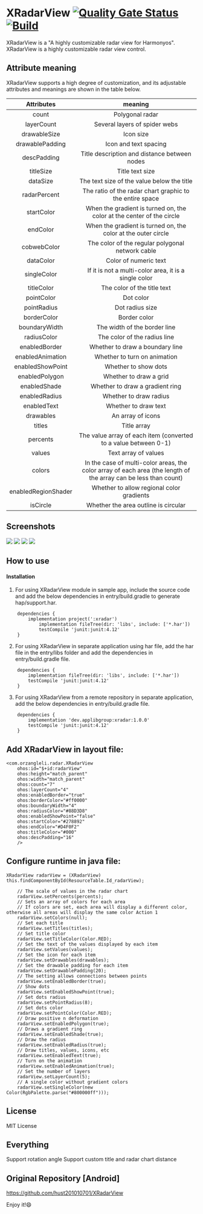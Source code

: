 # XRadarView [![Quality Gate Status](https://sonarcloud.io/api/project_badges/measure?project=applibgroup_XRadarView&metric=alert_status)](https://sonarcloud.io/dashboard?id=applibgroup_XRadarView) [![Build](https://github.com/applibgroup/XRadarView/actions/workflows/main.yml/badge.svg)](https://github.com/applibgroup/XRadarView/actions/workflows/main.yml)
XRadarView is a "A highly customizable radar view for Harmonyos". XRadarView is a highly customizable radar view control. 

## Attribute meaning
XRadarView supports a high degree of customization, and its adjustable attributes and meanings are shown in the table below.

|Attributes  | meaning |
|:-------------:|:-------------:|
|count|Polygonal radar|
|layerCount|Several layers of spider webs|
|drawableSize|Icon size|
|drawablePadding|Icon and text spacing|
|descPadding|Title description and distance between nodes|
|titleSize|Title text size|
|dataSize|The text size of the value below the title|
|radarPercent|The ratio of the radar chart graphic to the entire space|
|startColor|When the gradient is turned on, the color at the center of the circle|
|endColor|When the gradient is turned on, the color at the outer circle|
|cobwebColor|The color of the regular polygonal network cable|
|dataColor|Color of numeric text|
|singleColor|If it is not a multi-color area, it is a single color|
|titleColor|The color of the title text|
|pointColor|Dot color|
|pointRadius|Dot radius size|
|borderColor|Border color|
|boundaryWidth|The width of the border line|
|radiusColor|The color of the radius line|
|enabledBorder|Whether to draw a boundary line|
|enabledAnimation|Whether to turn on animation|
|enabledShowPoint|Whether to show dots|
|enabledPolygon|Whether to draw a grid|
|enabledShade|Whether to draw a gradient ring|
|enabledRadius|Whether to draw radius|
|enabledText|Whether to draw text|
|drawables|An array of icons|
|titles|Title array|
|percents|The value array of each item (converted to a value between 0-1)|
|values|Text array of values|
|colors|In the case of multi-color areas, the color array of each area (the length of the array can be less than count)|
|enabledRegionShader|Whether to allow regional color gradients|
|isCircle|Whether the area outline is circular|

## Screenshots
![](https://github.com/applibgroup/XRadarView/blob/master/screenshot/Screenshot%20(1).png)
![](https://github.com/applibgroup/XRadarView/blob/master/screenshot/Screenshot%20(2).png)
![](https://github.com/applibgroup/XRadarView/blob/master/screenshot/Screenshot%20(3).png)
![](https://github.com/applibgroup/XRadarView/blob/master/screenshot/Screenshot%20(4).png)

## How to use

#### Installation
1. For using XRadarView module in sample app, include the source code and add the below dependencies in entry/build.gradle to generate hap/support.har.
```
	dependencies {
		implementation project(':xradar')
        	implementation fileTree(dir: 'libs', include: ['*.har'])
        	testCompile 'junit:junit:4.12'
	}
```
2. For using XRadarView in separate application using har file, add the har file in the entry/libs folder and add the dependencies in entry/build.gradle file.
```
	dependencies {
		implementation fileTree(dir: 'libs', include: ['*.har'])
		testCompile 'junit:junit:4.12'
	}

```
3. For using XRadarView from a remote repository in separate application, add the below dependencies in entry/build.gradle file.
```
	dependencies {
		implementation 'dev.applibgroup:xradar:1.0.0'
		testCompile 'junit:junit:4.12'
	}
```

## Add XRadarView in layout file: 

    <com.orzangleli.radar.XRadarView
        ohos:id="$+id:radarView"
        ohos:height="match_parent"
        ohos:width="match_parent"
        ohos:count="7"
        ohos:layerCount="4"
        ohos:enabledBorder="true"
        ohos:borderColor="#ff0000"
        ohos:boundaryWidth="4"
        ohos:radiusColor="#88D3D8"
        ohos:enabledShowPoint="false"
        ohos:startColor="#278892"
        ohos:endColor="#D4F0F2"
        ohos:titleColor="#000"
        ohos:descPadding="16"
        />
        
## Configure runtime in java file:

    XRadarView radarView = (XRadarView) this.findComponentById(ResourceTable.Id_radarView);
    
        // The scale of values in the radar chart
        radarView.setPercents(percents);
        // Sets an array of colors for each area
        // If colors are set, each area will display a different color, otherwise all areas will display the same color Action 1
        radarView.setColors(null);
        // Set each title
        radarView.setTitles(titles);
        // Set title color
        radarView.setTitleColor(Color.RED);
        // Set the text of the values displayed by each item
        radarView.setValues(values);
        // Set the icon for each item
        radarView.setDrawables(drawables);
        // Set the drawable padding for each item
        radarView.setDrawablePadding(20);
        // The setting allows connections between points
        radarView.setEnabledBorder(true);
        // Show dots
        radarView.setEnabledShowPoint(true);
        // Set dots radius
        radarView.setPointRadius(8);
        // Set dots color
        radarView.setPointColor(Color.RED);
        // Draw positive n deformation
        radarView.setEnabledPolygon(true);
        // Draws a gradient ring
        radarView.setEnabledShade(true);
        // Draw the radius
        radarView.setEnabledRadius(true);
        // Draw titles, values, icons, etc
        radarView.setEnabledText(true);
        // Turn on the animation
        radarView.setEnabledAnimation(true);
        // Set the number of layers
        radarView.setLayerCount(5);
        // A single color without gradient colors
        radarView.setSingleColor(new Color(RgbPalette.parse("#800000ff")));
        

## License
MIT License

## Everything
Support rotation angle
Support custom title and radar chart distance  

## Original Repository [Android] 
https://github.com/hust201010701/XRadarView

Enjoy it!:smile:      
